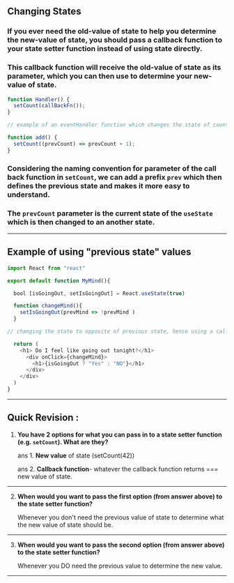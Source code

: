 ## Changing States

### If you ever need the old-value of state to help you determine the new-value of state, you should pass a callback function to your state setter function instead of using state directly.

### This callback function will receive the old-value of state as its parameter, which you can then use to determine your new-value of state.

```js
function Handler() {
  setCount(callBackFn());
}
```

```js
// example of an eventHandler function which changes the state of count.

function add() {
  setCount((prevCount) => prevCount + 1);
}
```

### Considering the naming convention for parameter of the call back function in `setCount`, we can add a prefix `prev` which then defines the previous state and makes it more easy to understand.

### The `prevCount` parameter is the current state of the `useState` which is then changed to an another state.

---

## Example of using "previous state" values

```js
import React from "react"

export default function MyMind(){

  bool [isGoingOut, setIsGoingOut] = React.useState(true)

  function changeMind(){
    setIsGoingOut(prevMind => !prevMind )
  }

// changing the state to opposite of previous state, hence using a callback function. Note that this function can return anything like boolean expression, an array, etc.

  return (
    <h1> Do I feel like going out tonight?</h1>
      <div onClick={changeMind}>
        <h1>{isGoingOut ? "Yes" : "NO"}</h1>
      </div>
    </div>
  )
}
```

---

## Quick Revision :

1.  **You have 2 options for what you can pass in to a
    state setter function (e.g. `setCount`). What are they?**

    ans 1. **New value** of state (setCount(42))

    ans 2. **Callback function**- whatever the callback function returns === new value of state.

---

2.  **When would you want to pass the first option (from answer above) to the state setter function?**

    Whenever you don't need the previous value of state to determine what the new value of state should be.

---

3.  **When would you want to pass the second option (from answer above) to the state setter function?**

    Whenever you DO need the previous value to determine the new value.

---
